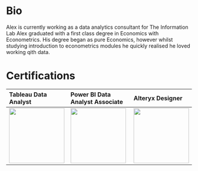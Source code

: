 # Bio

Alex is currently working as a data analytics consultant for The Information Lab
Alex graduated with a first class degree in Economics with Econometrics. His degree began as pure Economics, however whilst studying introduction to econometrics modules he quickly realised he loved working qith data. 

# Certifications
| Tableau Data Analyst | Power BI Data Analyst Associate | Alteryx Designer |
|:---|:---|:---|
|<img src="https://www.tableau.com/sites/default/files/2023-02/2022-11_Badge_Tab-Cert_Data-Analyst_High-Res.png" width="150" height="150">|<img src="https://learn.microsoft.com/en-us/media/learn/certification/badges/microsoft-certified-associate-badge.svg" width="150" height="150">|<img src="https://community.alteryx.com/html/@9389565161CBAD76656433D25B52F47A/assets/alteryx_academy_certification_beginner_icon.png" width="150" height="150">
